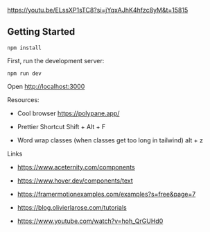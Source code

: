 https://youtu.be/ELssXP1sTC8?si=jYqxAJhK4hfzc8yM&t=15815


## Getting Started

```npm install```

First, run the development server:

```npm run dev```

Open [http://localhost:3000](http://localhost:3000)


Resources:

- Cool browser
https://polypane.app/

- Prettier Shortcut
Shift + Alt + F

- Word wrap classes (when classes get too long in tailwind)
alt + z

Links

- https://www.aceternity.com/components

- https://www.hover.dev/components/text

- https://framermotionexamples.com/examples?s=free&page=7

- https://blog.olivierlarose.com/tutorials

- https://www.youtube.com/watch?v=hoh_QrGUHd0